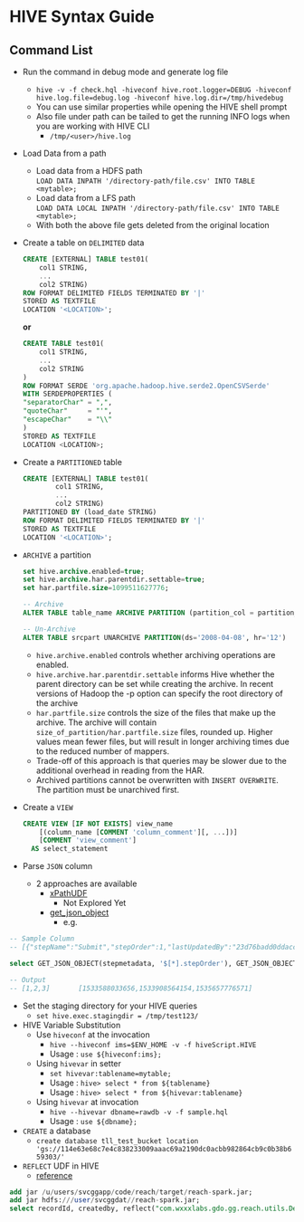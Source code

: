 # HIVE Syntax Guide

## Command List

- Run the command in debug mode and generate log file
  - `hive -v -f check.hql -hiveconf hive.root.logger=DEBUG -hiveconf hive.log.file=debug.log -hiveconf hive.log.dir=/tmp/hivedebug`
  - You can use similar properties while opening the HIVE shell prompt
  - Also file under path can be tailed to get the running INFO logs when you are working with HIVE CLI
    - `/tmp/<user>/hive.log`
- Load Data from a path
  - Load data from a HDFS path \
    `LOAD DATA INPATH '/directory-path/file.csv' INTO TABLE <mytable>;`
  - Load data from a LFS path \
    `LOAD DATA LOCAL INPATH '/directory-path/file.csv' INTO TABLE <mytable>;`
  - With both the above file gets deleted from the original location
- Create a table on `DELIMITED` data

    ```sql
    CREATE [EXTERNAL] TABLE test01(
        col1 STRING,
        ...
        col2 STRING)
    ROW FORMAT DELIMITED FIELDS TERMINATED BY '|'
    STORED AS TEXTFILE
    LOCATION '<LOCATION>';
    ```

    **or**

    ```sql
    CREATE TABLE test01(
        col1 STRING,
        ...
        col2 STRING
    )
    ROW FORMAT SERDE 'org.apache.hadoop.hive.serde2.OpenCSVSerde'
    WITH SERDEPROPERTIES (
    "separatorChar" = ",",
    "quoteChar"     = "'",
    "escapeChar"    = "\\"
    )
    STORED AS TEXTFILE
    LOCATION <LOCATION>;
    ```

- Create a `PARTITIONED` table

  ```sql
  CREATE [EXTERNAL] TABLE test01(
          col1 STRING,
          ...
          col2 STRING)
  PARTITIONED BY (load_date STRING)
  ROW FORMAT DELIMITED FIELDS TERMINATED BY '|'
  STORED AS TEXTFILE
  LOCATION '<LOCATION>';
  ```

- `ARCHIVE` a partition

  ```sql
  set hive.archive.enabled=true;
  set hive.archive.har.parentdir.settable=true;
  set har.partfile.size=1099511627776;

  -- Archive
  ALTER TABLE table_name ARCHIVE PARTITION (partition_col = partition_col_value, partition_col = partiton_col_value, ...);

  -- Un-Archive
  ALTER TABLE srcpart UNARCHIVE PARTITION(ds='2008-04-08', hr='12')
  ```

  - `hive.archive.enabled` controls whether archiving operations are enabled.
  - `hive.archive.har.parentdir.settable` informs Hive whether the parent directory can be set while creating the archive. In recent versions of Hadoop the -p option can specify the root directory of the archive
  - `har.partfile.size` controls the size of the files that make up the archive. The archive will contain `size_of_partition/har.partfile.size` files, rounded up. Higher values mean fewer files, but will result in longer archiving times due to the reduced number of mappers.
  - Trade-off of this approach is that queries may be slower due to the additional overhead in reading from the HAR.
  - Archived partitions cannot be overwritten with `INSERT OVERWRITE`. The partition must be unarchived first.

- Create a `VIEW`

  ```sql
  CREATE VIEW [IF NOT EXISTS] view_name
      [(column_name [COMMENT 'column_comment'][, ...])]
      [COMMENT 'view_comment']
    AS select_statement
  ```

- Parse `JSON` column
  - 2 approaches are available
    - [xPathUDF](https://cwiki.apache.org/confluence/display/Hive/LanguageManual+XPathUDF)
      - Not Explored Yet
    - [get_json_object](https://cwiki.apache.org/confluence/display/Hive/LanguageManual+UDF#LanguageManualUDF-get_json_object)
      - e.g.

```sql
-- Sample Column
-- [{"stepName":"Submit","stepOrder":1,"lastUpdatedBy":"23d76badd0ddacc39f88ca38965dd9","lastUpdatedTs":1533588033656},{"stepName":"Review (Home Office)","stepOrder":2,"lastUpdatedBy":"33de74a5cdddabd2d7bbd96aab4cc54752fbce","lastUpdatedTs":1533908564154},{"stepName":"Resolution (Home Office)","stepOrder":3,"lastUpdatedBy":"33de6fece9c6aac5","lastUpdatedTs":1535657776571}]

select GET_JSON_OBJECT(stepmetadata, '$[*].stepOrder'), GET_JSON_OBJECT(stepmetadata, '$[*].lastUpdatedTs') from table_name limit 1;

-- Output
-- [1,2,3]       [1533588033656,1533908564154,1535657776571]
```

- Set the staging directory for your HIVE queries
  - `set hive.exec.stagingdir = /tmp/test123/`
- HIVE Variable Substitution
  - Use `hiveconf` at the invocation
    - `hive --hiveconf ims=$ENV_HOME -v -f hiveScript.HIVE`
    - Usage : `use ${hiveconf:ims};`
  - Using `hivevar` in setter
    - `set hivevar:tablename=mytable;`
    - Usage : `hive> select * from ${tablename}`
    - Usage : `hive> select * from ${hivevar:tablename}`
  - Using `hivevar` at invocation
    - `hive --hivevar dbname=rawdb -v -f sample.hql`
    - Usage : `use ${dbname};`
- `CREATE` a database
  - `create database tll_test_bucket location 'gs://114e63e68c7e4c838233009aaac69a2190dc0acbb982864cb9c0b38b659303/'`
- `REFLECT` UDF in HIVE
  - [reference](https://cwiki.apache.org/confluence/display/Hive/ReflectUDF)

```sql
add jar /u/users/svcggapp/code/reach/target/reach-spark.jar;
add jar hdfs:///user/svcggdat//reach-spark.jar;
select recordId, createdby, reflect("com.wxxxlabs.gdo.gg.reach.utils.Decrypt", "decryptString", createdby) from table1;
```
